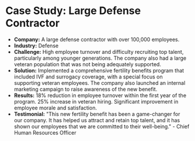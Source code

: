 # Case Study: Large Defense Contractor

- **Company:** A large defense contractor with over 100,000 employees.
- **Industry:** Defense
- **Challenge:** High employee turnover and difficulty recruiting top talent, particularly among younger generations. The company also had a large veteran population that was not being adequately supported.
- **Solution:** Implemented a comprehensive fertility benefits program that included IVF and surrogacy coverage, with a special focus on supporting veteran employees. The company also launched an internal marketing campaign to raise awareness of the new benefit.
- **Results:** 18% reduction in employee turnover within the first year of the program. 25% increase in veteran hiring. Significant improvement in employee morale and satisfaction.
- **Testimonial:** "This new fertility benefit has been a game-changer for our company. It has helped us attract and retain top talent, and it has shown our employees that we are committed to their well-being." - Chief Human Resources Officer

